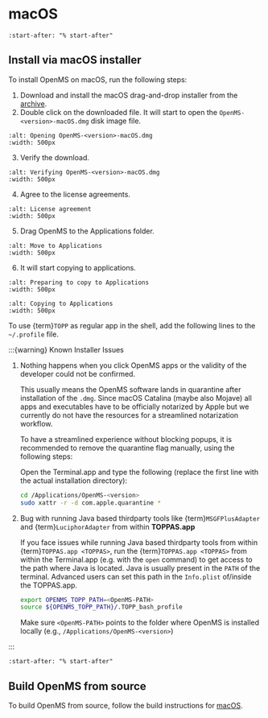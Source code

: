 macOS
====================

```{include} installation-with-conda.md
:start-after: "% start-after"
```

## Install via macOS installer

To install OpenMS on macOS, run the following steps:

1. Download and install the macOS drag-and-drop installer from the [archive](https://abibuilder.cs.uni-tuebingen.de/archive/openms/OpenMSInstaller/release/latest/).
2. Double click on the downloaded file. It will start to open the `OpenMS-<version>-macOS.dmg` disk image file.

```{image} /_images/installations/macos/opening-openms2-8-macos.png
:alt: Opening OpenMS-<version>-macOS.dmg
:width: 500px
```

3. Verify the download.

```{image} /_images/installations/macos/verifying-openms2-8-macos.png
:alt: Verifying OpenMS-<version>-macOS.dmg
:width: 500px
```

4. Agree to the license agreements.

```{image} /_images/installations/macos/license-agreements.png
:alt: License agreement
:width: 500px
```

5. Drag OpenMS to the Applications folder.

```{image} /_images/installations/macos/move-openms-to-applications.png
:alt: Move to Applications
:width: 500px
```

6. It will start copying to applications.

```{image} /_images/installations/macos/preparing-to-copy-to-applications.png
:alt: Preparing to copy to Applications
:width: 500px
```

```{image} /_images/installations/macos/copying-to-applications.png
:alt: Copying to Applications
:width: 500px
```

To use {term}`TOPP` as regular app in the shell, add the following lines to the `~/.profile` file.

:::{warning} Known Installer Issues

1. Nothing happens when you click OpenMS apps or the validity of the developer could not be confirmed.
   
   This usually means the OpenMS software lands in quarantine after installation of the `.dmg`.
   Since macOS Catalina (maybe also Mojave) all apps and executables have to be officially notarized by Apple but we
   currently do not have the resources for a streamlined notarization workflow.

   To have a streamlined experience without blocking popups, it is recommended to remove the quarantine flag manually,
   using the following steps:

   Open the Terminal.app and type the following (replace the first line with the actual installation directory):
   ```bash
   cd /Applications/OpenMS-<version>
   sudo xattr -r -d com.apple.quarantine *
   ```
   
2. Bug with running Java based thirdparty tools like {term}`MSGFPlusAdapter` and {term}`LuciphorAdapter` from within **TOPPAS.app**

   If you face issues while running Java based thirdparty tools from within {term}`TOPPAS.app <TOPPAS>`, run the {term}`TOPPAS.app <TOPPAS>`
   from within the Terminal.app (e.g. with the `open` command) to get access to the path where Java is located.
   Java is usually present in the `PATH` of the terminal. Advanced users can set this path in the `Info.plist` of/inside
   the TOPPAS.app.

   ```bash
   export OPENMS_TOPP_PATH=<OpenMS-PATH>
   source ${OPENMS_TOPP_PATH}/.TOPP_bash_profile
   ```

   Make sure `<OpenMS-PATH>` points to the folder where OpenMS is installed locally (e.g., `/Applications/OpenMS-<version>`)

:::

```{include} run-in-container.md
:start-after: "% start-after"
```

## Build OpenMS from source

To build OpenMS from source, follow the build instructions for [macOS](https://abibuilder.cs.uni-tuebingen.de/archive/openms/Documentation/release/latest/html/install_mac.html).



